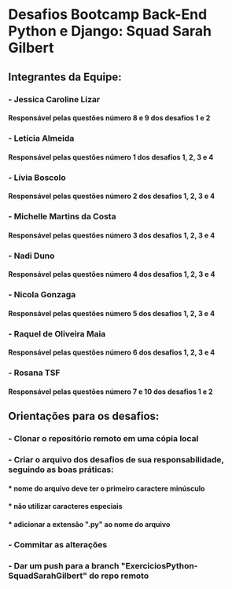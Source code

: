 # Desafios Bootcamp Back-End Python e Django: Squad Sarah Gilbert
## Integrantes da Equipe:
### - Jessica Caroline Lizar
#### Responsável pelas questões número 8 e 9 dos desafios 1 e 2 
### - Letícia Almeida
#### Responsável pelas questões número 1 dos desafios 1, 2, 3 e 4 
### - Lívia Boscolo
#### Responsável pelas questões número 2 dos desafios 1, 2, 3 e 4 
### - Michelle Martins da Costa
#### Responsável pelas questões número 3 dos desafios 1, 2, 3 e 4 
### - Nadi Duno
#### Responsável pelas questões número 4 dos desafios 1, 2, 3 e 4 
### - Nicola Gonzaga
#### Responsável pelas questões número 5 dos desafios 1, 2, 3 e 4 
### - Raquel de Oliveira Maia
#### Responsável pelas questões número 6 dos desafios 1, 2, 3 e 4 
### - Rosana TSF
#### Responsável pelas questões número 7 e 10 dos desafios 1 e 2 

## Orientações para os desafios:
### - Clonar o repositório remoto em uma cópia local
### - Criar o arquivo dos desafios de sua responsabilidade, seguindo as boas práticas:
#### * nome do arquivo deve ter o primeiro caractere minúsculo
#### * não utilizar caracteres especiais
#### * adicionar a extensão ".py" ao nome do arquivo
### - Commitar as alterações
### - Dar um push para a branch "ExerciciosPython-SquadSarahGilbert" do repo remoto


